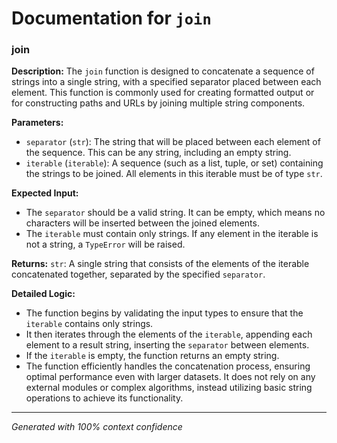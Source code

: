 # Documentation for `join`

### join

**Description:**
The `join` function is designed to concatenate a sequence of strings into a single string, with a specified separator placed between each element. This function is commonly used for creating formatted output or for constructing paths and URLs by joining multiple string components.

**Parameters:**
- `separator` (`str`): The string that will be placed between each element of the sequence. This can be any string, including an empty string.
- `iterable` (`iterable`): A sequence (such as a list, tuple, or set) containing the strings to be joined. All elements in this iterable must be of type `str`.

**Expected Input:**
- The `separator` should be a valid string. It can be empty, which means no characters will be inserted between the joined elements.
- The `iterable` must contain only strings. If any element in the iterable is not a string, a `TypeError` will be raised.

**Returns:**
`str`: A single string that consists of the elements of the iterable concatenated together, separated by the specified `separator`.

**Detailed Logic:**
- The function begins by validating the input types to ensure that the `iterable` contains only strings.
- It then iterates through the elements of the `iterable`, appending each element to a result string, inserting the `separator` between elements.
- If the `iterable` is empty, the function returns an empty string.
- The function efficiently handles the concatenation process, ensuring optimal performance even with larger datasets. It does not rely on any external modules or complex algorithms, instead utilizing basic string operations to achieve its functionality.

---
*Generated with 100% context confidence*
